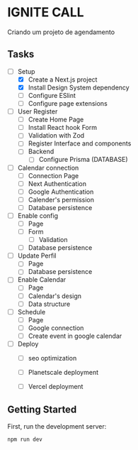 # IGNITE CALL

Criando um projeto de agendamento


## Tasks 

- [ ] Setup
  - [x] Create a Next.js project
  - [x] Install Design System dependency
  - [ ] Configure ESlint
  - [ ] Configure page extensions
- [ ] User Register
  - [ ] Create Home Page
  - [ ] Install React hook Form
  - [ ] Validation with Zod
  - [ ] Register Interface and components
  - [ ] Backend
    - [ ] Configure Prisma (DATABASE)
- [ ] Calendar connection
  - [ ] Connection Page
  - [ ] Next Authentication
  - [ ] Google Authentication
  - [ ] Calender's permission
  - [ ] Database persistence
- [ ] Enable config
  - [ ] Page
  - [ ] Form
    - [ ] Validation
  - [ ] Database persistence
- [ ] Update Perfil
  - [ ] Page
  - [ ] Database persistence
- [ ] Enable Calendar
  - [ ] Page
  - [ ] Calendar's design
  - [ ] Data structure
- [ ] Schedule
  - [ ] Page
  - [ ] Google connection 
  - [ ] Create event in google calendar
- [ ] Deploy
  - [ ] seo optimization
  - [ ] Planetscale deployment 
  - [ ] Vercel deployment


## Getting Started

First, run the development server:

```bash
npm run dev
```